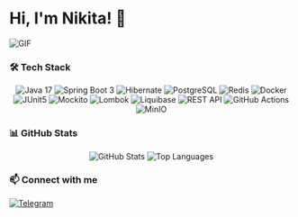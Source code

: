
# Hi, I'm Nikita! 👋

![GIF](https://media0.giphy.com/media/v1.Y2lkPTc5MGI3NjExYno0bGg4amk1cGczY2plcXh1NWF1NTllamFtdjdlZ3Jkbzc3aDZveiZlcD12MV9pbnRlcm5hbF9naWZfYnlfaWQmY3Q9Zw/4rZA5D22301iMgrUNd/giphy.gif)

### 🛠️ Tech Stack

<p align="center">
  <img src="https://img.shields.io/badge/Java-17-ED8B00?style=for-the-badge&logo=openjdk&logoColor=white" alt="Java 17"/>
  <img src="https://img.shields.io/badge/Spring_Boot-3-6DB33F?style=for-the-badge&logo=spring-boot&logoColor=white" alt="Spring Boot 3"/>
  <img src="https://img.shields.io/badge/Hibernate-59666C?style=for-the-badge&logo=hibernate&logoColor=white" alt="Hibernate"/>
  <img src="https://img.shields.io/badge/PostgreSQL-316192?style=for-the-badge&logo=postgresql&logoColor=white" alt="PostgreSQL"/>
  <img src="https://img.shields.io/badge/Redis-DC382D?style=for-the-badge&logo=redis&logoColor=white" alt="Redis"/>
  <img src="https://img.shields.io/badge/Docker-2496ED?style=for-the-badge&logo=docker&logoColor=white" alt="Docker"/>
  <img src="https://img.shields.io/badge/JUnit5-25A162?style=for-the-badge&logo=junit5&logoColor=white" alt="JUnit5"/>
  <img src="https://img.shields.io/badge/Mockito-78A641?style=for-the-badge&logo=mockito&logoColor=white" alt="Mockito"/>
  <img src="https://img.shields.io/badge/Lombok-0C2340?style=for-the-badge&logo=lombok&logoColor=white" alt="Lombok"/>
  <img src="https://img.shields.io/badge/Liquibase-2962FF?style=for-the-badge&logo=liquibase&logoColor=white" alt="Liquibase"/>
  <img src="https://img.shields.io/badge/REST_API-FF6C37?style=for-the-badge&logo=rest&logoColor=white" alt="REST API"/>
  <img src="https://img.shields.io/badge/GitHub_Actions-2088FF?style=for-the-badge&logo=github-actions&logoColor=white" alt="GitHub Actions"/>
  <img src="https://img.shields.io/badge/MinIO-FF0019?style=for-the-badge&logo=minio&logoColor=white" alt="MinIO"/>
</p>

### 📊 GitHub Stats

<p align="center">
  <img src="https://github-readme-stats.vercel.app/api?username=Linempy&show_icons=true&title_color=80CBC4&text_color=4DB6AC&icon_color=80CBC4&bg_color=00000000&hide_border=true" alt="GitHub Stats">
  <img src="https://github-readme-stats.vercel.app/api/top-langs/?username=Linempy&layout=compact&title_color=80CBC4&text_color=4DB6AC&bg_color=00000000&hide_border=true" alt="Top Languages">
</p>

### 📫 Connect with me

<a href="https://t.me/your_username">
    <img src="https://img.shields.io/badge/Telegram-2CA5E0?style=for-the-badge&logo=telegram&logoColor=white" alt="Telegram"/>
</a>
